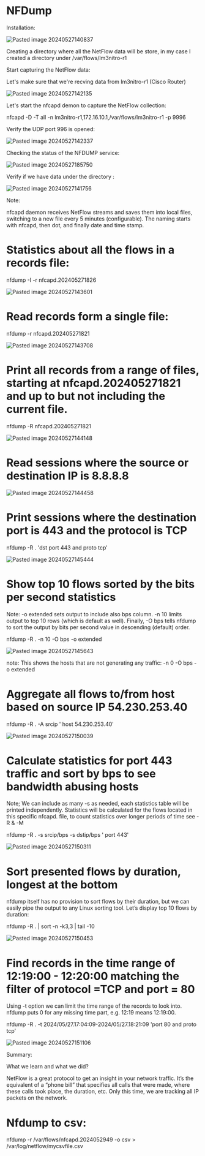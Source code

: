 # NFDump



Installation:


![Pasted image 20240527140837](https://github.com/lm3nitro/Projects/assets/55665256/74449460-6743-465b-8d2f-e52d7b204aae)



Creating a directory where all the NetFlow data will be store, in my case I created a directory under /var/flows/lm3nitro-r1


Start capturing  the NetFlow data:

Let's make sure that we're recving data from lm3nitro-r1 (Cisco Router)

![Pasted image 20240527142135](https://github.com/lm3nitro/Projects/assets/55665256/0506a4a2-0150-4bd1-ad76-5a54bd125205)


Let's start the nfcapd demon to capture the NetFlow collection:

nfcapd -D -T all -n lm3nitro-r1,172.16.10.1,/var/flows/lm3nitro-r1 -p 9996

Verify the UDP port 996 is opened:

![Pasted image 20240527142337](https://github.com/lm3nitro/Projects/assets/55665256/f765bd7d-7f17-4c65-a882-5c08e0118e38)




Checking the status of the NFDUMP service:


![Pasted image 20240527185750](https://github.com/lm3nitro/Projects/assets/55665256/55342320-3783-4c9d-9116-b1fa4aad9885)



Verify if we have data under the directory :


![Pasted image 20240527141756](https://github.com/lm3nitro/Projects/assets/55665256/f11adfed-6ff2-47e2-89a4-311907bd45d3)


Note:

nfcapd daemon receives NetFlow streams and saves them into local files, switching to a new file every 5 minutes (configurable). The naming starts with nfcapd, then dot, and finally date and time stamp.




# Statistics about all the flows in a records file:

nfdump -I -r nfcapd.202405271826


![Pasted image 20240527143601](https://github.com/lm3nitro/Projects/assets/55665256/d55575f4-4051-4bfe-bfeb-679a541798e1)

# Read records form a single file:

nfdump  -r nfcapd.202405271821

![Pasted image 20240527143708](https://github.com/lm3nitro/Projects/assets/55665256/e8802ad8-4f11-496f-a093-fa9d9220c235)




# Print all records from a range of files, starting at  nfcapd.202405271821 and up to but not including the current file.

nfdump  -R nfcapd.202405271821

![Pasted image 20240527144148](https://github.com/lm3nitro/Projects/assets/55665256/661347ff-5dd6-4c70-a845-c8bd3286f983)




# Read sessions where the source or destination IP is 8.8.8.8

![Pasted image 20240527144458](https://github.com/lm3nitro/Projects/assets/55665256/5a65f130-d7e3-4de5-9cb7-286413923cf4)


# Print sessions where the destination port is 443 and the protocol is TCP

nfdump -R .  'dst port 443 and proto tcp'

![Pasted image 20240527145444](https://github.com/lm3nitro/Projects/assets/55665256/30d58462-6c57-4571-bb35-4e95bda2aa69)



# Show top 10 flows sorted by the bits per second statistics

Note: -o extended sets output to include also bps column. -n 10 limits output to top 10 rows (which is default as well). Finally, -O bps tells nfdump to sort the output by bits per second value in descending (default) order.

nfdump -R . -n 10  -O bps -o extended


![Pasted image 20240527145643](https://github.com/lm3nitro/Projects/assets/55665256/add20c99-7378-44f5-817e-26617bd557a6)


note: This shows the hosts that are not generating any traffic:
-n 0  -O bps -o extended 


# Aggregate all flows to/from host  based on source IP 54.230.253.40

 nfdump -R . -A srcip ' host 54.230.253.40'


![Pasted image 20240527150039](https://github.com/lm3nitro/Projects/assets/55665256/49576394-6438-4768-a98c-f8ae8d1bf7dd)




# Calculate statistics for port 443 traffic and sort by bps to see bandwidth abusing hosts


Note; We can include as many -s as needed, each statistics table will be printed independently. Statistics will be calculated for the flows located in this specific nfcapd. file, to count statistics over longer periods of time see -R & -M

nfdump -R . -s srcip/bps -s dstip/bps  ' port 443'


![Pasted image 20240527150311](https://github.com/lm3nitro/Projects/assets/55665256/4f288d44-b7be-473c-bee7-c911efe9757b)



# Sort presented flows by duration, longest at the bottom
nfdump itself has no provision to sort flows by their duration, but we can easily pipe the output to any Linux sorting tool. Let’s display top 10 flows by duration:

nfdump -R .  | sort -n -k3,3 | tail -10

![Pasted image 20240527150453](https://github.com/lm3nitro/Projects/assets/55665256/12ad3916-14ea-44c4-9dc5-9d3106482845)


# Find records in the time range of 12:19:00 - 12:20:00 matching the filter of protocol =TCP and port = 80



Using -t option we can limit the time range of the records to look into. nfdump puts 0 for any missing time part, e.g. 12:19 means 12:19:00.

nfdump -R .  -t 2024/05/27.17:04:09-2024/05/27.18:21:09 'port 80 and proto tcp'

![Pasted image 20240527151106](https://github.com/lm3nitro/Projects/assets/55665256/4bd10cf9-e301-4764-baa6-f88c6865c6b5)



Summary:


What we learn and what we did?

NetFlow is a great protocol to get an insight in your network traffic. It’s the equivalent of a “phone bill” that specifies all calls that were made, where these calls took place, the duration, etc. Only this time, we are tracking all IP packets on the network.


# Nfdump to csv:


nfdump -r /var/flows/nfcapd.2024052949 -o csv > /var/log/netflow/mycsvfile.csv



